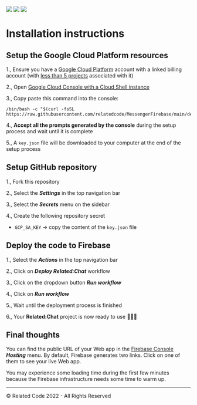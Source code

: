 <img src="https://related.chat/relatedchat/header1.png">

<img src="https://related.chat/relatedchat/pricing1.png">

<img src="https://related.chat/relatedchat/product2.png">

# Installation instructions

## Setup the Google Cloud Platform resources

1., Ensure you have a [Google Cloud Platform](https://console.cloud.google.com) account with a linked billing account (with [less than 5 projects](https://console.cloud.google.com/billing/manage) associated with it)

2., Open [Google Cloud Console with a Cloud Shell instance](https://console.cloud.google.com/home/dashboard?cloudshell=true)

3., Copy paste this command into the console:

```
/bin/bash -c "$(curl -fsSL https://raw.githubusercontent.com/relatedcode/MessengerFirebase/main/deployment.sh)"
```

4., **Accept all the prompts generated by the console** during the setup process and wait until it is complete

5., A `key.json` file will be downloaded to your computer at the end of the setup process

## Setup GitHub repository

1., Fork this repository

2., Select the **_Settings_** in the top navigation bar

3., Select the **_Secrets_** menu on the sidebar

4., Create the following repository secret

- `GCP_SA_KEY` -> copy the content of the `key.json` file

## Deploy the code to Firebase

1., Select the **_Actions_** in the top navigation bar

2., Click on **_Deploy Related:Chat_** workflow

3., Click on the dropdown button **_Run workflow_**

4., Click on **_Run workflow_**

5., Wait until the deployment process is finished

6., Your **Related:Chat** project is now ready to use 🎉🎉🎉

## Final thoughts

You can find the public URL of your Web app in the [Firebase Console](https://console.firebase.google.com) **_Hosting_** menu. By default, Firebase generates two links. Click on one of them to see your live Web app.

You may experience some loading time during the first few minutes because the Firebase infrastructure needs some time to warm up.

---

© Related Code 2022 - All Rights Reserved
